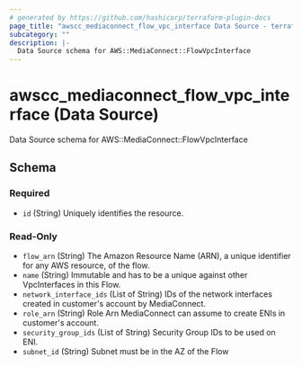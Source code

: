 ```yaml
---
# generated by https://github.com/hashicorp/terraform-plugin-docs
page_title: "awscc_mediaconnect_flow_vpc_interface Data Source - terraform-provider-awscc"
subcategory: ""
description: |-
  Data Source schema for AWS::MediaConnect::FlowVpcInterface
---
```


# awscc_mediaconnect_flow_vpc_interface (Data Source)

Data Source schema for AWS::MediaConnect::FlowVpcInterface



<!-- schema generated by tfplugindocs -->
## Schema

### Required

- `id` (String) Uniquely identifies the resource.

### Read-Only

- `flow_arn` (String) The Amazon Resource Name (ARN), a unique identifier for any AWS resource, of the flow.
- `name` (String) Immutable and has to be a unique against other VpcInterfaces in this Flow.
- `network_interface_ids` (List of String) IDs of the network interfaces created in customer's account by MediaConnect.
- `role_arn` (String) Role Arn MediaConnect can assume to create ENIs in customer's account.
- `security_group_ids` (List of String) Security Group IDs to be used on ENI.
- `subnet_id` (String) Subnet must be in the AZ of the Flow
